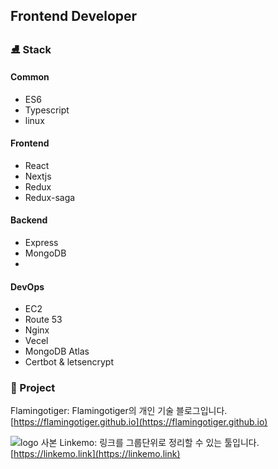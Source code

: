 ## Frontend Developer

### ⛸ Stack

#### Common
- ES6
- Typescript
- linux

#### Frontend
- React
- Nextjs
- Redux
- Redux-saga

#### Backend
- Express
- MongoDB
- 

#### DevOps
- EC2
- Route 53
- Nginx
- Vecel
- MongoDB Atlas
- Certbot & letsencrypt

### 🚀 Project

Flamingotiger: Flamingotiger의 개인 기술 블로그입니다. [https://flamingotiger.github.io](https://flamingotiger.github.io)

![logo 사본](https://user-images.githubusercontent.com/29449263/97399219-005ab000-1930-11eb-9592-6c19de41f6c4.jpg)
Linkemo: 링크를 그룹단위로 정리할 수 있는 툴입니다. [https://linkemo.link](https://linkemo.link)
 
<!--
**flamingotiger/flamingotiger** is a ✨ _special_ ✨ repository because its `README.md` (this file) appears on your GitHub profile.

Here are some ideas to get you started:

- 🔭 I’m currently working on ...
- 🌱 I’m currently learning ...
- 👯 I’m looking to collaborate on ...
- 🤔 I’m looking for help with ...
- 💬 Ask me about ...
- 📫 How to reach me: ...
- 😄 Pronouns: ...
- ⚡ Fun fact: ...
-->

